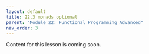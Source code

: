```yaml
---
layout: default
title: 22.3 monads optional
parent: "Module 22: Functional Programming Advanced"
nav_order: 3
---
```


Content for this lesson is coming soon.
